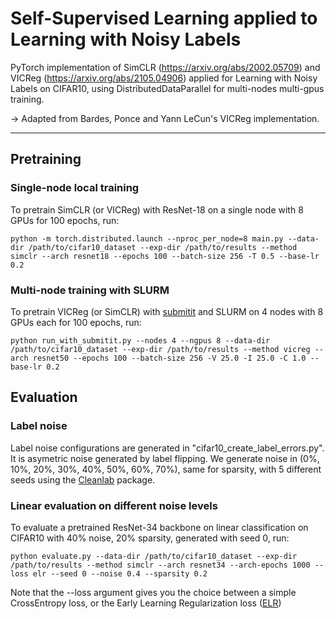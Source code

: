 # Self-Supervised Learning applied to Learning with Noisy Labels

PyTorch implementation of SimCLR (https://arxiv.org/abs/2002.05709) and VICReg (https://arxiv.org/abs/2105.04906)
applied for Learning with Noisy Labels on CIFAR10, using DistributedDataParallel for multi-nodes multi-gpus training.

-> Adapted from Bardes, Ponce and Yann LeCun's VICReg implementation.

---

## Pretraining

### Single-node local training

To pretrain SimCLR (or VICReg) with ResNet-18 on a single node with 8 GPUs for 100 epochs, run:

```
python -m torch.distributed.launch --nproc_per_node=8 main.py --data-dir /path/to/cifar10_dataset --exp-dir /path/to/results --method simclr --arch resnet18 --epochs 100 --batch-size 256 -T 0.5 --base-lr 0.2
```

### Multi-node training with SLURM

To pretrain VICReg (or SimCLR) with [submitit](https://github.com/facebookincubator/submitit) and SLURM on 4 nodes with 8 GPUs each for 100 epochs, run:

```
python run_with_submitit.py --nodes 4 --ngpus 8 --data-dir /path/to/cifar10_dataset --exp-dir /path/to/results --method vicreg --arch resnet50 --epochs 100 --batch-size 256 -V 25.0 -I 25.0 -C 1.0 --base-lr 0.2
```


## Evaluation

### Label noise

Label noise configurations are generated in "cifar10_create_label_errors.py". It is asymetric noise generated by
label flipping. We generate noise in (0%, 10%, 20%, 30%, 40%, 50%, 60%, 70%), same for sparsity, with 5 different seeds
using the [Cleanlab](github.com/cleanlab/cleanlab) package.

### Linear evaluation on different noise levels

To evaluate a pretrained ResNet-34 backbone on linear classification on CIFAR10 with 40% noise, 20% sparsity,
generated with seed 0, run:

```
python evaluate.py --data-dir /path/to/cifar10_dataset --exp-dir /path/to/results --method simclr --arch resnet34 --arch-epochs 1000 --loss elr --seed 0 --noise 0.4 --sparsity 0.2
```

Note that the --loss argument gives you the choice between a simple CrossEntropy loss, or the
Early Learning Regularization loss ([ELR](https://arxiv.org/abs/2007.00151))
